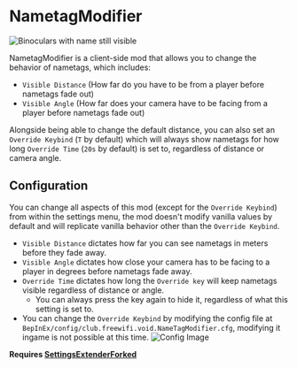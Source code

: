 # NametagModifier
![Binoculars with name still visible](https://files.freewifi.club/noindex/zoom.jpg)

NametagModifier is a client-side mod that allows you to change the behavior of nametags, which includes:
- `Visible Distance` (How far do you have to be from a player before nametags fade out)
- `Visible Angle` (How far does your camera have to be facing from a player before nametags fade out)

Alongside being able to change the default distance, you can also set an `Override Keybind` (`T` by default) which will always show nametags for how long `Override Time` (`20s` by default) is set to, regardless of distance or camera angle.

## Configuration
You can change all aspects of this mod (except for the `Override Keybind`) from within the settings menu, the mod doesn't modify vanilla values by default and will replicate vanilla behavior other than the `Override Keybind`.
- `Visible Distance` dictates how far you can see nametags in meters before they fade away.
- `Visible Angle` dictates how close your camera has to be facing to a player in degrees before nametags fade away.
- `Override Time` dictates how long the `Override key` will keep nametags visible regardless of distance or angle. 
  - You can always press the key again to hide it, regardless of what this setting is set to.
- You can change the `Override Keybind` by modifying the config file at `BepInEx/config/club.freewifi.void.NameTagModifier.cfg`, modifying it ingame is not possible at this time.
![Config Image](https://files.freewifi.club/noindex/config.png)

**Requires [SettingsExtenderForked](https://thunderstore.io/c/peak/p/pharmacomaniac/SettingsExtenderForked/)**

